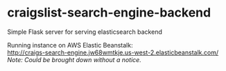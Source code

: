 # craigslist-search-engine-backend
Simple Flask server for serving elasticsearch backend

Running instance on AWS Elastic Beanstalk:<br>
http://craigs-search-engine.jw68wmtkje.us-west-2.elasticbeanstalk.com/<br>
<i>Note: Could be brought down without a notice.</i>
